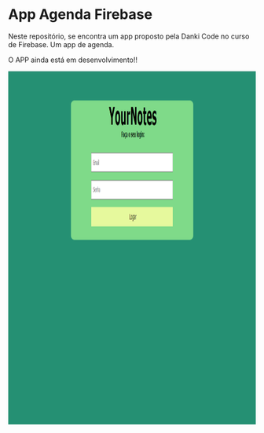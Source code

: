 # App Agenda Firebase

Neste repositório, se encontra um app proposto pela Danki Code no curso de Firebase. Um app de agenda.

O APP ainda está em desenvolvimento!!

<p align="center">
	<img width="1280" height="720" src="imagens-para-README/01.png">
</p>
